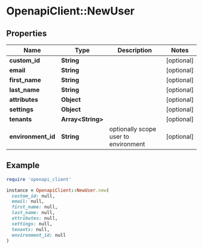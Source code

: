 # OpenapiClient::NewUser

## Properties

| Name | Type | Description | Notes |
| ---- | ---- | ----------- | ----- |
| **custom_id** | **String** |  | [optional] |
| **email** | **String** |  | [optional] |
| **first_name** | **String** |  | [optional] |
| **last_name** | **String** |  | [optional] |
| **attributes** | **Object** |  | [optional] |
| **settings** | **Object** |  | [optional] |
| **tenants** | **Array&lt;String&gt;** |  | [optional] |
| **environment_id** | **String** | optionally scope user to environment | [optional] |

## Example

```ruby
require 'openapi_client'

instance = OpenapiClient::NewUser.new(
  custom_id: null,
  email: null,
  first_name: null,
  last_name: null,
  attributes: null,
  settings: null,
  tenants: null,
  environment_id: null
)
```

